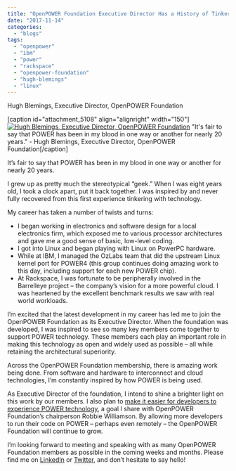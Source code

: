 ```yaml
---
title: "OpenPOWER Foundation Executive Director Has a History of Tinkering with Technology"
date: "2017-11-14"
categories: 
  - "blogs"
tags: 
  - "openpower"
  - "ibm"
  - "power"
  - "rackspace"
  - "openpower-foundation"
  - "hugh-blemings"
  - "linux"
---
```


Hugh Blemings, Executive Director, OpenPOWER Foundation

\[caption id="attachment\_5108" align="alignright" width="150"\][![Hugh Blemings, Executive Director, OpenPOWER Foundation](images/HughBlemings-20170424-150x150.jpg)](https://openpowerfoundation.org/wp-content/uploads/2017/11/HughBlemings-20170424.jpg) "It's fair to say that POWER has been in my blood in one way or another for nearly 20 years." - Hugh Blemings, Executive Director, OpenPOWER Foundation\[/caption\]

It’s fair to say that POWER has been in my blood in one way or another for nearly 20 years.

I grew up as pretty much the stereotypical “geek.” When I was eight years old, I took a clock apart, put it back together. I was inspired by and never fully recovered from this first experience tinkering with technology.

My career has taken a number of twists and turns:

- I began working in electronics and software design for a local electronics firm, which exposed me to various processor architectures and gave me a good sense of basic, low-level coding.
- I got into Linux and began playing with Linux on PowerPC hardware.
- While at IBM, I managed the OzLabs team that did the upstream Linux kernel port for POWER4 (this group continues doing amazing work to this day, including support for each new POWER chip).
- At Rackspace, I was fortunate to be peripherally involved in the Barrelleye project – the company’s vision for a more powerful cloud. I was heartened by the excellent benchmark results we saw with real world workloads.

I’m excited that the latest development in my career has led me to join the OpenPOWER Foundation as its Executive Director. When the foundation was developed, I was inspired to see so many key members come together to support POWER technology. These members each play an important role in making this technology as open and widely used as possible – all while retaining the architectural superiority.

Across the OpenPOWER Foundation membership, there is amazing work being done. From software and hardware to interconnect and cloud technologies, I’m constantly inspired by how POWER is being used.

As Executive Director of the foundation, I intend to shine a brighter light on this work by our members. I also plan to [make it easier for developers to experience POWER technology](https://openpowerfoundation.org/blogs/meet-new-openpower-chair/), a goal I share with OpenPOWER Foundation’s chairperson Robbie Williamson. By allowing more developers to run their code on POWER – perhaps even remotely – the OpenPOWER Foundation will continue to grow.

I’m looking forward to meeting and speaking with as many OpenPOWER Foundation members as possible in the coming weeks and months. Please find me on [LinkedIn](https://www.linkedin.com/in/hugh-blemings/) or [Twitter](https://twitter.com/hughhalf), and don’t hesitate to say hello!

